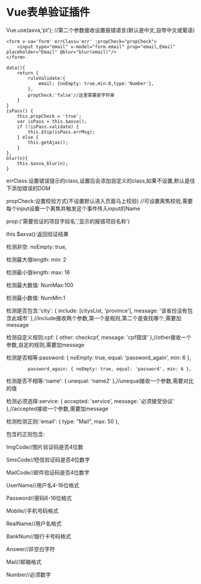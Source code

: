 # Vue表单验证插件

Vue.use(axva,'pt'); //第二个参数接收设置报错语言(默认是中文,自带中文或葡语)

```
<form v-va='form' errClass='err' :propCheck="propCheck">
    <input type="email" v-model="form.email" prop="email,Email" placeholder="Email" @blur="blur(email)"/>
</form>

data(){
    return {
        ruleValidate:{
            email: {noEmpty: true,min:8,type:'Number'},
        },
        propCheck:'false'//这里需要是字符串
    }
}
isPass() {
    this.propCheck = 'true';
    var isPass = this.$axva();
    if (!isPass.validate) {
        this.$tip(isPass.errMsg);
    } else {
        this.getAjax();
    }
},
blur(n){
    this.$axva_blur(n);
}
```

errClass:设置错误提示的class,设置后会添加自定义的class,如果不设置,默认是往下添加错误的DOM

propCheck:设置校验方式(不设置默认进入页面马上校验) //可设置离焦校验,需要每个input设置一个离焦并触发这个事件传入input的Name

prop:('需要验证的项目字段名','显示的报错项目名称')

this.$axva():返回验证结果


检测非空: noEmpty: true,

检测最大值length: min: 2

检测最小值length: max: 16

检测最大数值: NumMax:100

检测最小数值: NumMin:1

检测是否包含:'city': { include: [citysList, 'province'], message: '该省份没有包含此城市' },//include接收两个参数,第一个是规则,第二个是查找哪个,需要加message

检测自定义规则:cpf: { other: checkcpf, message: 'cpf错误' },//other接收一个参数,自定的规则,需要加message

检测是否相等:password: { noEmpty: true, equal: 'password_again', min: 6 },

            password_again: { noEmpty: true, equal: 'password', min: 6 },

检测是否不相等:'name': { unequal: 'name2' },//unequal接收一个参数,需要对比的值

检测必须选择:service: { accepted: 'service', message: '必须接受协议' },//accepted接收一个参数,需要加message

检测检测正则:'email': { type: "Mail", max: 50 },

包含的正则包含:

ImgCode//图片验证码是否4位数

SmsCode//短信验证码是否4位数字

MailCode//邮件验证码是否4位数字

UserName//用户名4-16位格式

Password//密码6-16位格式

Mobile//手机号码格式

RealName//用户名格式

BankNum//银行卡号码格式

Answer//非空白字符

Mail//邮箱格式

Number//必须数字


